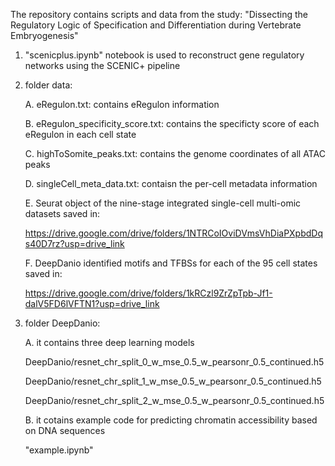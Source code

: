 The repository contains scripts and data from the study: "Dissecting the Regulatory Logic of Specification and Differentiation during Vertebrate Embryogenesis"

1. "scenicplus.ipynb" notebook is used to reconstruct gene regulatory networks using the SCENIC+ pipeline



   
2. folder data:

   A. eRegulon.txt: contains eRegulon information
   
   B. eRegulon_specificity_score.txt: contains the specificty score of each eRegulon in each cell state
   
   C. highToSomite_peaks.txt: contains the genome coordinates of all ATAC peaks
   
   D. singleCell_meta_data.txt: contaisn the per-cell metadata information
   
   E. Seurat object of the nine-stage integrated single-cell multi-omic datasets saved in:
   
      https://drive.google.com/drive/folders/1NTRCoIOviDVmsVhDiaPXpbdDqs40D7rz?usp=drive_link
   
   F. DeepDanio identified motifs and TFBSs for each of the 95 cell states saved in:
   
      https://drive.google.com/drive/folders/1kRCzl9ZrZpTpb-Jf1-dalV5FD6lVFTN1?usp=drive_link 




3. folder DeepDanio:

    A. it contains three deep learning models
   
     DeepDanio/resnet_chr_split_0_w_mse_0.5_w_pearsonr_0.5_continued.h5
   
     DeepDanio/resnet_chr_split_1_w_mse_0.5_w_pearsonr_0.5_continued.h5
   
     DeepDanio/resnet_chr_split_2_w_mse_0.5_w_pearsonr_0.5_continued.h5
   
   B. it cotains example code for predicting chromatin accessibility based on DNA sequences
  
     "example.ipynb"
   
